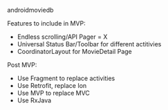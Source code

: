 androidmoviedb

Features to include in MVP:

* Endless scrolling/API Pager = X
* Universal Status Bar/Toolbar for different actitivies
* CoordinatorLayout for MovieDetail Page



Post MVP:
* Use Fragment to replace activities
* Use Retrofit, replace Ion
* Use MVP to replace MVC 
* Use RxJava
